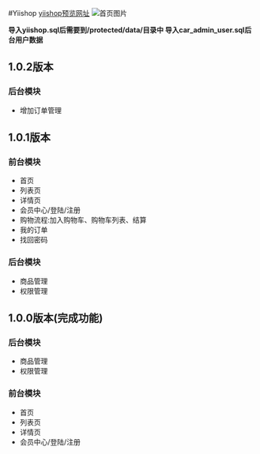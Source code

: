 #Yiishop
[yiishop预览网址](http://shop.feipin0512.com)
![首页图片](http://shop.feipin0512.com/images/gallery/index.jpg)

**导入yiishop.sql后需要到/protected/data/目录中 导入car_admin_user.sql后台用户数据**
## 1.0.2版本
### 后台模块
* 增加订单管理

## 1.0.1版本
### 前台模块
* 首页
* 列表页
* 详情页
* 会员中心/登陆/注册
* 购物流程:加入购物车、购物车列表、结算
* 我的订单
* 找回密码

### 后台模块
* 商品管理
* 权限管理

## 1.0.0版本(完成功能)
### 后台模块
* 商品管理
* 权限管理

### 前台模块
* 首页
* 列表页
* 详情页
* 会员中心/登陆/注册